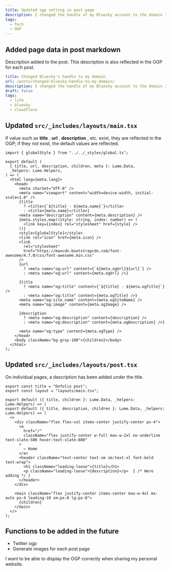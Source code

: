 ```yaml
---
title: Updated ogp setting in post page
description: I changed the handle of my Bluesky account to the domain I hold.
tags:
  - Tech
  - OGP
---
```


## Added page data in post markdown

Description added to the post. This description is also reflected in the OGP for each post.

```yaml
title: Changed Bluesky's handle to my domain
url: /posts/changed-bluesky-handle-to-my-domain/
description: I changed the handle of my Bluesky account to the domain I hold.
draft: false
tags:
  - life
  - bluesky
  - cloudflare
```

## Updated `src/_includes/layouts/main.tsx`

If value such as **title** , **url** , **description** , etc. exist, they are reflected in the OGP;
if they not exist, the default values are reflected.

```tsx
import { globalStyle } from "../../_styles/global.ts";

export default (
  { title, url, description, children, meta }: Lume.Data,
  _helpers: Lume.Helpers,
) => (
  <html lang={meta.lang}>
    <head>
      <meta charSet="UTF-8" />
      <meta name="viewport" content="width=device-width, initial-scale=1.0" />
      {title
        ? <title>{`${title} - ${meta.name}`}</title>
        : <title>{meta.name}</title>}
      <meta name="description" content={meta.description} />
      {meta.styles.map((style: string, index: number) => (
        <link key={index} rel="stylesheet" href={style} />
      ))}
      <style>{globalStyle}</style>
      <link rel="icon" href={meta.icon} />
      <link
        rel="stylesheet"
        href="https://maxcdn.bootstrapcdn.com/font-awesome/4.7.0/css/font-awesome.min.css"
      />
      {url
        ? <meta name="og:url" content={`${meta.ogUrl}${url}`} />
        : <meta name="og:url" content={meta.ogUrl} />}

      {title
        ? <meta name="og:title" content={`${title} - ${meta.ogTitle}`} />
        : <meta name="og:title" content={meta.ogTitle} />}
      <meta name="og:site_name" content={meta.ogSiteName} />
      <meta name="og:image" content={meta.ogImage} />

      {description
        ? <meta name="og:description" content={description} />
        : <meta name="og:description" content={meta.ogDescription} />}

      <meta name="og:type" content={meta.ogType} />
    </head>
    <body className="bg-gray-100">{children}</body>
  </html>
);
```

## Updated `src/_includes/layouts/post.tsx`

On individual pages, a description has been added under the title.

```tsx
export const title = "Dnfolio post";
export const layout = "layouts/main.tsx";

export default ({ title, children }: Lume.Data, _helpers: Lume.Helpers) => (
export default ({ title, description, children }: Lume.Data, _helpers: Lume.Helpers) => (
  <>
    <div className="flex flex-col items-center justify-center px-4">
      <a
        href="/"
        className="flex justify-center w-full max-w-2xl no-underline text-slate-500 hover:text-slate-800"
      >
        ← Home
      </a>
      <header className="text-center text-sm sm:text-xl font-bold text-wrap">
        <h1 className="leading-loose">{title}</h1>
        <p className="leading-loose">{description}</p>  { /* Here adding */ }
      </header>
    </div>

    <main className="flex justify-center items-center max-w-4xl mx-auto px-4 leading-10 sm:px-6 lg:px-8">
      {children}
    </main>
  </>
);
```

## Functions to be added in the future

- Twitter ogp
- Generate images for each post page

I want to be able to display the OGP correctly when sharing my personal website.
